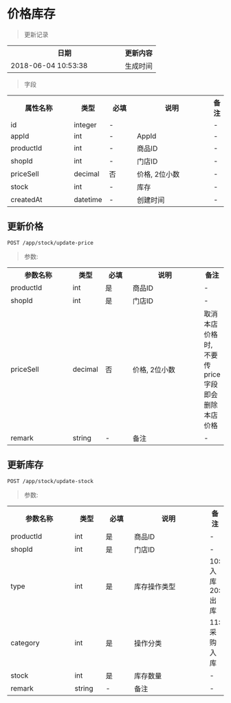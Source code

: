 # 价格库存

> 更新记录

<table>
    <tr>
        <th style="width:250px;">日期</th>
        <th>更新内容</th>
    </tr>
    <tr>
        <td>2018-06-04 10:53:38</td>
        <td>生成时间</td>
    </tr>
</table>

> 字段

<table>
    <tr>
        <th style="width:150px;">属性名称</th>
        <th style="width:60px;">类型</th>
        <th style="width:60px;">必填</th>
        <th style="width:200px;">说明</th>
        <th>备注</th>
    </tr>
    <tr>
        <td>id</td>
        <td>integer</td>
        <td>-</td>
        <td></td>
        <td>-</td>
    </tr>
    <tr>
        <td>appId</td>
        <td>int</td>
        <td>-</td>
        <td>AppId</td>
        <td>-</td>
    </tr>
    <tr>
        <td>productId</td>
        <td>int</td>
        <td>-</td>
        <td>商品ID</td>
        <td>-</td>
    </tr>
    <tr>
        <td>shopId</td>
        <td>int</td>
        <td>-</td>
        <td>门店ID</td>
        <td>-</td>
    </tr>
    <tr>
        <td>priceSell</td>
        <td>decimal</td>
        <td>否</td>
        <td>价格, 2位小数</td>
        <td>-</td>
    </tr>
    <tr>
        <td>stock</td>
        <td>int</td>
        <td>-</td>
        <td>库存</td>
        <td>-</td>
    </tr>    
    <tr>
        <td>createdAt</td>
        <td>datetime</td>
        <td>-</td>
        <td>创建时间</td>
        <td>-</td>
    </tr>
</table>

## 更新价格

```
POST /app/stock/update-price
```

> 参数:
<table>
    <tr>
        <th style="width:150px;">参数名称</th>
        <th style="width:60px;">类型</th>
        <th style="width:60px;">必填</th>
        <th style="width:200px;">说明</th>
        <th>备注</th>
    </tr>
    <tr>
        <td>productId</td>
        <td>int</td>
        <td>是</td>
        <td>商品ID</td>
        <td>-</td>
    </tr>
    <tr>
        <td>shopId</td>
        <td>int</td>
        <td>是</td>
        <td>门店ID</td>
        <td>-</td>
    </tr>
    <tr>
        <td>priceSell</td>
        <td>decimal</td>
        <td>否</td>
        <td>价格, 2位小数</td>
        <td>取消本店价格时, 不要传price字段即会删除本店价格</td>
    </tr>
    <tr>
        <td>remark</td>
        <td>string</td>
        <td>-</td>
        <td>备注</td>
        <td>-</td>
    </tr>
</table>   


## 更新库存

```
POST /app/stock/update-stock
```

> 参数:
<table>
    <tr>
        <th style="width:150px;">参数名称</th>
        <th style="width:60px;">类型</th>
        <th style="width:60px;">必填</th>
        <th style="width:200px;">说明</th>
        <th>备注</th>
    </tr>
    <tr>
        <td>productId</td>
        <td>int</td>
        <td>是</td>
        <td>商品ID</td>
        <td>-</td>
    </tr>
    <tr>
        <td>shopId</td>
        <td>int</td>
        <td>是</td>
        <td>门店ID</td>
        <td>-</td>
    </tr>
    <tr>
        <td>type</td>
        <td>int</td>
        <td>是</td>
        <td>库存操作类型</td>
        <td>10:入库 20:出库</td>
    </tr>
    <tr>
        <td>category</td>
        <td>int</td>
        <td>是</td>
        <td>操作分类</td>
        <td>11:采购入库</td>
    </tr>
    <tr>
        <td>stock</td>
        <td>int</td>
        <td>是</td>
        <td>库存数量</td>
        <td>-</td>
    </tr>
    <tr>
        <td>remark</td>
        <td>string</td>
        <td>-</td>
        <td>备注</td>
        <td>-</td>
    </tr>
</table>  